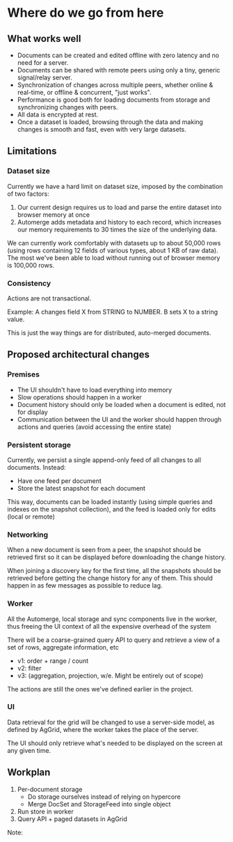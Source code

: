 ﻿# Where do we go from here

## What works well

- Documents can be created and edited offline with zero latency and no need for a server.
- Documents can be shared with remote peers using only a tiny, generic signal/relay server.
- Synchronization of changes across multiple peers, whether online & real-time, or offline &
  concurrent, "just works".
- Performance is good both for loading documents from storage and synchronizing changes with peers.
- All data is encrypted at rest.
- Once a dataset is loaded, browsing through the data and making changes is smooth and fast, even
  with very large datasets.

## Limitations

### Dataset size

Currently we have a hard limit on dataset size, imposed by the combination of two factors:

1. Our current design requires us to load and parse the entire dataset into browser memory at once
2. Automerge adds metadata and history to each record, which increases our memory requirements to 30
   times the size of the underlying data.

We can currently work comfortably with datasets up to about 50,000 rows (using rows containing 12
fields of various types, about 1 KB of raw data). The most we've been able to load without running
out of browser memory is 100,000 rows.

### Consistency

Actions are not transactional.

Example: A changes field X from STRING to NUMBER. B sets X to a string value.

This is just the way things are for distributed, auto-merged documents.

## Proposed architectural changes

### Premises

- The UI shouldn't have to load everything into memory
- Slow operations should happen in a worker
- Document history should only be loaded when a document is edited, not for display
- Communication between the UI and the worker should happen through actions and queries (avoid
  accessing the entire state)

### Persistent storage

Currently, we persist a single append-only feed of all changes to all documents. Instead:

- Have one feed per document
- Store the latest snapshot for each document

This way, documents can be loaded instantly (using simple queries and indexes on the snapshot
collection), and the feed is loaded only for edits (local or remote)

### Networking

When a new document is seen from a peer, the snapshot should be retrieved first so it can be displayed
before downloading the change history.

When joining a discovery key for the first time, all the snapshots should be retrieved before getting the change history
for any of them. This should happen in as few messages as possible to reduce lag.

### Worker

All the Automerge, local storage and sync components live in the worker, thus freeing the UI context
of all the expensive overhead of the system

There will be a coarse-grained query API to query and retrieve a view of a set of rows, aggregate
information, etc

- v1: order + range / count
- v2: filter
- v3: (aggregation, projection, w/e. Might be entirely out of scope)

The actions are still the ones we've defined earlier in the project.

### UI

Data retrieval for the grid will be changed to use a server-side model, as defined by AgGrid, where
the worker takes the place of the server.

The UI should only retrieve what's needed to be displayed on the screen at any given time.

## Workplan

1. Per-document storage
   - Do storage ourselves instead of relying on hypercore
   - Merge DocSet and StorageFeed into single object
2. Run store in worker
3. Query API + paged datasets in AgGrid

Note:
